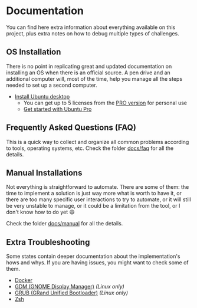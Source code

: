 # Documentation

You can find here extra information about everything available on this project, plus extra notes on how to debug multiple types of challenges.

## OS Installation

There is no point in replicating great and updated documentation on installing an OS when there is an official source. A pen drive and an additional computer will, most of the time, help you manage all the steps needed to set up a second computer.

- [Install Ubuntu desktop](https://ubuntu.com/tutorials/install-ubuntu-desktop#1-overview)
  - You can get up to 5 licenses from the [PRO version](https://ubuntu.com/pro) for personal use
  - [Get started with Ubuntu Pro](https://ubuntu.com/pro/tutorial)

## Frequently Asked Questions (FAQ)

This is a quick way to collect and organize all common problems according to tools, operating systems, etc. Check the folder [docs/faq](./faq/) for all the details.

## Manual Installations

Not everything is straightforward to automate. There are some of them: the time to implement a solution is just way more what is worth to have it, or there are too many specific user interactions to try to automate, or it will still be very unstable to manage, or it could be a limitation from the tool, or I don't know how to do yet :smile:

Check the folder [docs/manual](./manual/) for all the details.

## Extra Troubleshooting

Some states contain deeper documentation about the implementation's hows and whys. If you are having issues, you might want to check some of them.

- [Docker](/salt/docker)
- [GDM (GNOME Display Manager)](/salt/gdm) _(Linux only)_
- [GRUB (GRand Unified Bootloader)](/salt/grub) _(Linux only)_
- [Zsh](/salt/zsh)

